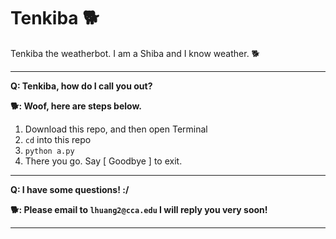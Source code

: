 # Tenkiba :dog2:
Tenkiba the weatherbot. I am a Shiba and I know weather. :dog2:

---

**Q: Tenkiba, how do I call you out?**

**:dog2:: Woof, here are steps below.**


1. Download this repo, and then open Terminal
2. `cd` into this repo
3. `python a.py` 
4. There you go. Say [ Goodbye ] to exit.

---

**Q: I have some questions! :/**

**:dog2:: Please email to `lhuang2@cca.edu` I will reply you very soon!**

---
